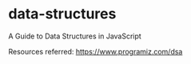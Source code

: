 # data-structures

A Guide to Data Structures in JavaScript

Resources referred:
https://www.programiz.com/dsa
